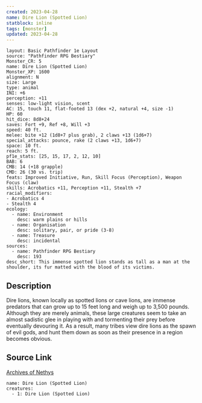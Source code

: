 ```yaml
---
created: 2023-04-28
name: Dire Lion (Spotted Lion)
statblock: inline
tags: [monster]
updated: 2023-04-28
---
```

```statblock
layout: Basic Pathfinder 1e Layout
source: "Pathfinder RPG Bestiary"
Monster_CR: 5
name: Dire Lion (Spotted Lion)
Monster_XP: 1600
alignment: N
size: Large
type: animal
INI: +6
perception: +11
senses: low-light vision, scent
AC: 15, touch 11, flat-footed 13 (dex +2, natural +4, size -1)
HP: 60
hit_dice: 8d8+24
saves: Fort +9, Ref +8, Will +3
speed: 40 ft.
melee: bite +12 (1d8+7 plus grab), 2 claws +13 (1d6+7)
special_attacks: pounce, rake (2 claws +13, 1d6+7)
space: 10 ft.
reach: 5 ft.
pf1e_stats: [25, 15, 17, 2, 12, 10]
BAB: 6
CMB: 14 (+18 grapple)
CMD: 26 (30 vs. trip)
feats: Improved Initiative, Run, Skill Focus (Perception), Weapon Focus (claw)
skills: Acrobatics +11, Perception +11, Stealth +7
racial_modifiers:
- Acrobatics 4
- Stealth 4
ecology:
  - name: Environment
    desc: warm plains or hills
  - name: Organisation
    desc: solitary, pair, or pride (3-8)
  - name: Treasure
    desc: incidental
sources:
  - name: Pathfinder RPG Bestiary
    desc: 193
desc_short: This immense spotted lion stands as tall as a man at the shoulder, its fur matted with the blood of its victims.
```
## Description
Dire lions, known locally as spotted lions or cave lions, are immense predators that can grow up to 15 feet long and weigh up to 3,500 pounds. Although they are merely animals, these large creatures seem to take an almost sadistic glee in playing with and tormenting their prey before eventually devouring it. As a result, many tribes view dire lions as the spawn of evil gods, and hunt them down as soon as their presence in a region becomes obvious.
## Source Link
[Archives of Nethys](https://aonprd.com/MonsterDisplay.aspx?ItemName=Dire%20Lion%20(Spotted%20Lion))
```encounter-table
name: Dire Lion (Spotted Lion)
creatures:
  - 1: Dire Lion (Spotted Lion)
```
